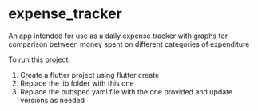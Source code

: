 # expense_tracker
An app intended for use as a daily expense tracker with graphs for comparison between money spent on different categories of expenditure


To run this project:
1. Create a flutter project using flutter create <name>
2. Replace the lib folder with this one
3. Replace the pubspec.yaml file with the one provided and update versions as needed
